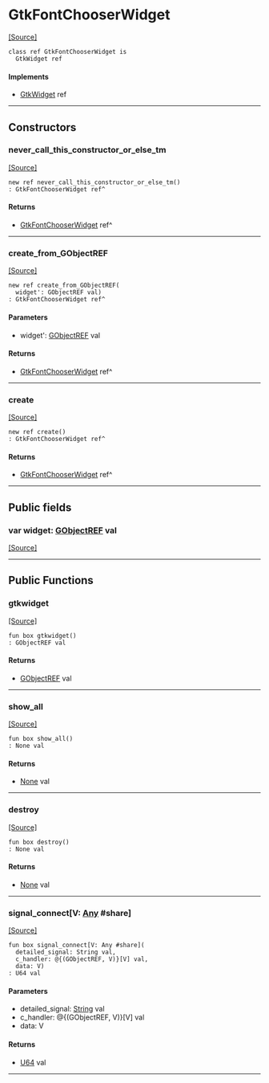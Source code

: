 # GtkFontChooserWidget
<span class="source-link">[[Source]](src/gtk3/GtkFontChooserWidget.md#L6)</span>
```pony
class ref GtkFontChooserWidget is
  GtkWidget ref
```

#### Implements

* [GtkWidget](gtk3-GtkWidget.md) ref

---

## Constructors

### never_call_this_constructor_or_else_tm
<span class="source-link">[[Source]](src/gtk3/GtkFontChooserWidget.md#L10)</span>


```pony
new ref never_call_this_constructor_or_else_tm()
: GtkFontChooserWidget ref^
```

#### Returns

* [GtkFontChooserWidget](gtk3-GtkFontChooserWidget.md) ref^

---

### create_from_GObjectREF
<span class="source-link">[[Source]](src/gtk3/GtkFontChooserWidget.md#L13)</span>


```pony
new ref create_from_GObjectREF(
  widget': GObjectREF val)
: GtkFontChooserWidget ref^
```
#### Parameters

*   widget': [GObjectREF](gtk3-..-gobject-GObjectREF.md) val

#### Returns

* [GtkFontChooserWidget](gtk3-GtkFontChooserWidget.md) ref^

---

### create
<span class="source-link">[[Source]](src/gtk3/GtkFontChooserWidget.md#L17)</span>


```pony
new ref create()
: GtkFontChooserWidget ref^
```

#### Returns

* [GtkFontChooserWidget](gtk3-GtkFontChooserWidget.md) ref^

---

## Public fields

### var widget: [GObjectREF](gtk3-..-gobject-GObjectREF.md) val
<span class="source-link">[[Source]](src/gtk3/GtkFontChooserWidget.md#L7)</span>



---

## Public Functions

### gtkwidget
<span class="source-link">[[Source]](src/gtk3/GtkFontChooserWidget.md#L9)</span>


```pony
fun box gtkwidget()
: GObjectREF val
```

#### Returns

* [GObjectREF](gtk3-..-gobject-GObjectREF.md) val

---

### show_all
<span class="source-link">[[Source]](src/gtk3/GtkWidget.md#L4)</span>


```pony
fun box show_all()
: None val
```

#### Returns

* [None](builtin-None.md) val

---

### destroy
<span class="source-link">[[Source]](src/gtk3/GtkWidget.md#L7)</span>


```pony
fun box destroy()
: None val
```

#### Returns

* [None](builtin-None.md) val

---

### signal_connect\[V: [Any](builtin-Any.md) #share\]
<span class="source-link">[[Source]](src/gtk3/GtkWidget.md#L10)</span>


```pony
fun box signal_connect[V: Any #share](
  detailed_signal: String val,
  c_handler: @{(GObjectREF, V)}[V] val,
  data: V)
: U64 val
```
#### Parameters

*   detailed_signal: [String](builtin-String.md) val
*   c_handler: @{(GObjectREF, V)}[V] val
*   data: V

#### Returns

* [U64](builtin-U64.md) val

---

